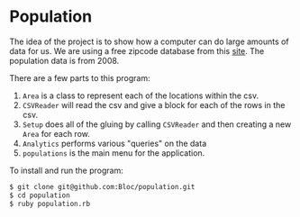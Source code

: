 # Population

The idea of the project is to show how a computer can do large amounts of data for us. We are using a free zipcode database from this [site](http://federalgovernmentzipcodes.us/). The population data is from 2008.

There are a few parts to this program:

1. `Area` is a class to represent each of the locations within the csv.
2. `CSVReader` will read the csv and give a block for each of the rows in the csv.
3. `Setup` does all of the gluing by calling `CSVReader` and then creating a new `Area` for each row.
4. `Analytics` performs various "queries" on the data
5. `populations` is the main menu for the application.

To install and run the program:

```bash
$ git clone git@github.com:Bloc/population.git
$ cd population
$ ruby population.rb
```

